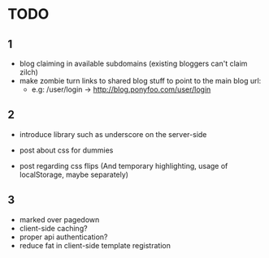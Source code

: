TODO
=======

1
-------

- blog claiming in available subdomains (existing bloggers can't claim zilch)
- make zombie turn links to shared blog stuff to point to the main blog url:
  - e.g: /user/login -> http://blog.ponyfoo.com/user/login



2
-------

- introduce library such as underscore on the server-side

- post about css for dummies
- post regarding css flips (And temporary highlighting, usage of localStorage, maybe separately)



3
-------

- marked over pagedown
- client-side caching?
- proper api authentication?
- reduce fat in client-side template registration